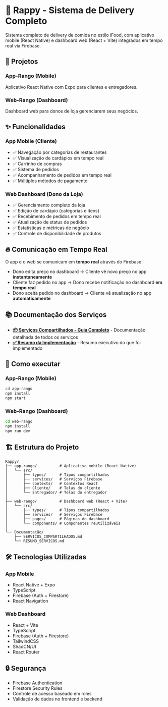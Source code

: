 # 🍔 Rappy - Sistema de Delivery Completo

Sistema completo de delivery de comida no estilo iFood, com aplicativo mobile (React Native) e dashboard web (React + Vite) integrados em tempo real via Firebase.

## 📱 Projetos

### **App-Rango** (Mobile)
Aplicativo React Native com Expo para clientes e entregadores.

### **Web-Rango** (Dashboard)
Dashboard web para donos de loja gerenciarem seus negócios.

## ✨ Funcionalidades

### App Mobile (Cliente)
- ✅ Navegação por categorias de restaurantes
- ✅ Visualização de cardápios em tempo real
- ✅ Carrinho de compras
- ✅ Sistema de pedidos
- ✅ Acompanhamento de pedidos em tempo real
- ✅ Múltiplos métodos de pagamento

### Web Dashboard (Dono da Loja)
- ✅ Gerenciamento completo da loja
- ✅ Edição de cardápio (categorias e itens)
- ✅ Recebimento de pedidos em tempo real
- ✅ Atualização de status de pedidos
- ✅ Estatísticas e métricas de negócio
- ✅ Controle de disponibilidade de produtos

## 🔥 Comunicação em Tempo Real

O app e o web se comunicam em **tempo real** através do Firebase:
- Dono edita preço no dashboard → Cliente vê novo preço no app **instantaneamente**
- Cliente faz pedido no app → Dono recebe notificação no dashboard **em tempo real**
- Dono aceita pedido no dashboard → Cliente vê atualização no app **automaticamente**

## 📚 Documentação dos Serviços

- **[📦 Serviços Compartilhados - Guia Completo](SERVICOS_COMPARTILHADOS.md)** - Documentação detalhada de todos os serviços
- **[✅ Resumo da Implementação](RESUMO_SERVICOS.md)** - Resumo executivo do que foi implementado

## 🚀 Como executar

### App-Rango (Mobile)
```bash
cd app-rango
npm install
npm start
```

### Web-Rango (Dashboard)
```bash
cd web-rango
npm install
npm run dev
```

## 🏗️ Estrutura do Projeto

```
Rappy/
├── app-rango/          # Aplicativo mobile (React Native)
│   └── src/
│       ├── types/      # Tipos compartilhados
│       ├── services/   # Serviços Firebase
│       ├── contexts/   # Contextos React
│       ├── Cliente/    # Telas do cliente
│       └── Entregador/ # Telas do entregador
│
├── web-rango/          # Dashboard web (React + Vite)
│   └── src/
│       ├── types/      # Tipos compartilhados
│       ├── services/   # Serviços Firebase
│       ├── pages/      # Páginas do dashboard
│       └── components/ # Componentes reutilizáveis
│
└── Documentação/
    ├── SERVICOS_COMPARTILHADOS.md
    └── RESUMO_SERVICOS.md
```

## 🛠️ Tecnologias Utilizadas

### App Mobile
- React Native + Expo
- TypeScript
- Firebase (Auth + Firestore)
- React Navigation

### Web Dashboard
- React + Vite
- TypeScript
- Firebase (Auth + Firestore)
- TailwindCSS
- ShadCN/UI
- React Router

## 🔒 Segurança

- Firebase Authentication
- Firestore Security Rules
- Controle de acesso baseado em roles
- Validação de dados no frontend e backend
